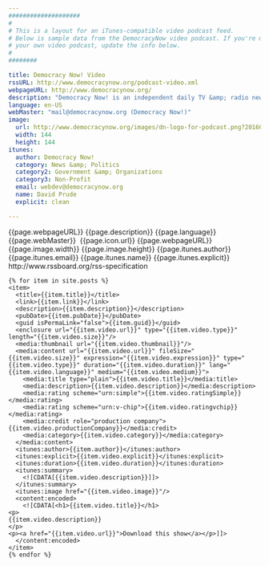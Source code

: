 ```yaml
---
####################
#
# This is a layout for an iTunes-compatible video podcast feed.
# Below is sample data from the DemocracyNow video podcast. If you're making
# your own video podcast, update the info below.
#
########

title: Democracy Now! Video
rssURL: http://www.democracynow.org/podcast-video.xml
webpageURL: http://www.democracynow.org/
description: "Democracy Now! is an independent daily TV &amp; radio news program, hosted by award-winning journalists Amy Goodman and Juan Gonz&#225;lez. We provide daily global news headlines, in-depth interviews and investigative reports without any advertisements or government funding. Our programming shines a spotlight on corporate and government abuses of power and lifts up the stories of ordinary people working to make change in extraordinary times. Democracy Now! is live weekdays at 8am ET and available 24/7 through our website and podcasts."
language: en-US
webMaster: "mail@democracynow.org (Democracy Now!)"
image:
  url: http://www.democracynow.org/images/dn-logo-for-podcast.png?201601281344
  width: 144
  height: 144
itunes:
  author: Democracy Now!
  category: News &amp; Politics
  category2: Government &amp; Organizations
  category3: Non-Profit
  email: webdev@democracynow.org
  name: David Prude
  explicit: clean

---
```


<?xml version="1.0" encoding="UTF-8"?>
<rss version="2.0" xmlns:itunes="http://www.itunes.com/dtds/podcast-1.0.dtd" xmlns:media="http://search.yahoo.com/mrss/" xmlns:content="http://purl.org/rss/1.0/modules/content/">
  <channel>
    <title>{{page.title}}</title>
    <atom:link rel="self" href="{{page.rssURL}}" title="{{page.title}}" xmlns:atom="http://www.w3.org/2005/Atom"/>
    <link>{{page.webpageURL}}</link>
    <description>{{page.description}}</description>
    <language>{{page.language}}</language>
    <webMaster>{{page.webMaster}}</webMaster>
    <image>
      <url>{{page.icon.url}}</url>
      <link>{{page.webpageURL}}</link>
      <width>{{page.image.width}}</width>
      <height>{{page.image.height}}</height>
      <title>{{page.title}}</title>
    </image>
    <itunes:author>{{page.itunes.author}}</itunes:author>
    <itunes:category text="{{page.itunes.category}}"/>
    <itunes:category text="{{page.itunes.category2}}">
      <itunes:category text="{{page.itunes.category3}}"/>
    </itunes:category>
    <itunes:owner>
      <itunes:email>{{page.itunes.email}}</itunes:email>
      <itunes:name>{{page.itunes.name}}</itunes:name>
      <!-- Note: this email address is for iTunes use only; other contacts here will be ignored. -->
    </itunes:owner>
    <itunes:explicit>{{page.itunes.explicit}}</itunes:explicit>
    <itunes:image href="{{page.image.url}}"/>
    <docs>http://www.rssboard.org/rss-specification</docs>

    {% for item in site.posts %}
    <item>
      <title>{{item.title}}</title>
      <link>{{item.link}}</link>
      <description>{{item.description}}</description>
      <pubDate>{{item.pubDate}}</pubDate>
      <guid isPermaLink="false">{{item.guid}}</guid>
      <enclosure url="{{item.video.url}}" type="{{item.video.type}}" length="{{item.video.size}}"/>
      <media:thumbnail url="{{item.video.thumbnail}}"/>
      <media:content url="{{item.video.url}}" fileSize="{{item.video.size}}" expression="{{item.video.expression}}" type="{{item.video.type}}" duration="{{item.video.duration}}" lang="{{item.video.language}}" medium="{{item.video.medium}}">
        <media:title type="plain">{{item.video.title}}</media:title>
        <media:description>{{item.video.description}}</media:description>
        <media:rating scheme="urn:simple">{{item.video.ratingSimple}}</media:rating>
        <media:rating scheme="urn:v-chip">{{item.video.ratingvchip}}</media:rating>
        <media:credit role="production company">{{item.video.productionCompany}}</media:credit>
        <media:category>{{item.video.category}}</media:category>
      </media:content>
      <itunes:author>{{item.author}}</itunes:author>
      <itunes:explicit>{{item.video.explicit}}</itunes:explicit>
      <itunes:duration>{{item.video.duration}}</itunes:duration>
      <itunes:summary>
        <![CDATA[{{item.video.description}}]]>
      </itunes:summary>
      <itunes:image href="{{item.video.image}}"/>
      <content:encoded>
        <![CDATA[<h1>{{item.video.title}}</h1>
    <p>
    {{item.video.description}}
    </p>
    <p><a href="{{item.video.url}}">Download this show</a></p>]]>
      </content:encoded>
    </item>
    {% endfor %}


  </channel>
</rss>
